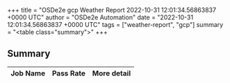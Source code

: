+++
title = "OSDe2e gcp Weather Report 2022-10-31 12:01:34.56863837 +0000 UTC"
author = "OSDe2e Automation"
date = "2022-10-31 12:01:34.56863837 +0000 UTC"
tags = ["weather-report", "gcp"]
summary = "<table class=\"summary\"></table>"
+++
## Summary

| Job Name | Pass Rate | More detail |
|----------|-----------|-------------|




